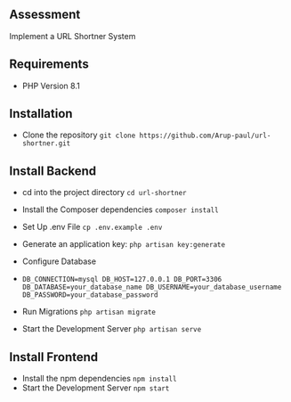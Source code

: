  
## Assessment
Implement a  URL Shortner System

## Requirements
- PHP Version  8.1


## Installation

-  Clone the repository `git clone https://github.com/Arup-paul/url-shortner.git`

## Install Backend

- cd into the project directory `cd url-shortner`
- Install the Composer dependencies `composer install`
- Set Up .env File `cp .env.example .env`
- Generate an application key: `php artisan key:generate`
- Configure Database
- `DB_CONNECTION=mysql
  DB_HOST=127.0.0.1
  DB_PORT=3306
  DB_DATABASE=your_database_name
  DB_USERNAME=your_database_username
  DB_PASSWORD=your_database_password`

-   Run Migrations `php artisan migrate`
-   Start the Development Server `php artisan serve`

  

## Install Frontend 
- Install the npm dependencies `npm install`
- Start the Development Server `npm start`





  


